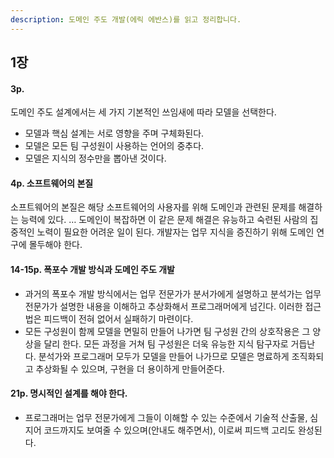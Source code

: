 ```yaml
---
description: 도메인 주도 개발(에릭 에반스)를 읽고 정리합니다.
---
```


## 1장


#### 3p. 
도메인 주도 설계에서는 세 가지 기본적인 쓰임새에 따라 모델을 선택한다.
- 모델과 핵심 설계는 서로 영향을 주며 구체화된다.
- 모델은 모든 팀 구성원이 사용하는 언어의 중추다.
- 모델은 지식의 정수만을 뽑아낸 것이다.

#### 4p. 소프트웨어의 본질
소프트웨어의 본질은 해당 소프트웨어의 사용자를 위해 도메인과 관련된 문제를 해결하는 능력에 있다. … 도메인이 복잡하면 이 같은 문제 해결은 유능하고 숙련된 사람의 집중적인 노력이 필요한 어려운 일이 된다. 개발자는 업무 지식을 증진하기 위해 도메인 연구에 몰두해야 한다.


#### 14-15p. 폭포수 개발 방식과 도메인 주도 개발
- 과거의 폭포수 개발 방식에서는 업무 전문가가 분서가에게 설명하고 분석가는 업무 전문가가 설명한 내용을 이해하고 추상화해서 프로그래머에게 넘긴다. 이러한 접근법은 피드백이 전혀 없어서 실패하기 마련이다. 
- 모든 구성원이 함께 모델을 면밀히 만들어 나가면 팀 구성원 간의 상호작용은 그 양상을 달리 한다. 모든 과정을 거쳐 팀 구성원은 더욱 유능한 지식 탐구자로 거듭난다. 분석가와 프로그래머 모두가 모델을 만들어 나가므로 모델은 명료하게 조직화되고 추상화될 수 있으며, 구현을 더 용이하게 만들어준다.



#### 21p. 명시적인 설계를 해야 한다. 
- 프로그래머는 업무 전문가에게 그들이 이해할 수 있는 수준에서 기술적 산출물, 심지어 코드까지도 보여줄 수 있으며(안내도 해주면서), 이로써 피드백 고리도 완성된다.




